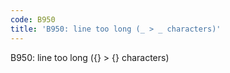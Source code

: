 ```yaml
---
code: B950
title: 'B950: line too long (_ > _ characters)'
---
```


B950: line too long ({} > {} characters)